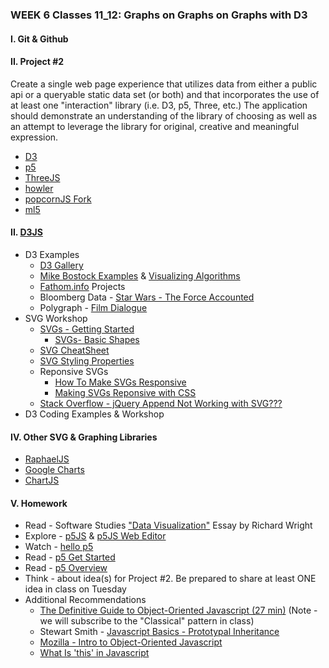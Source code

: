 ### WEEK 6 Classes 11_12: Graphs on Graphs on Graphs with D3

#### I. Git & Github 

#### II. Project #2
Create a single web page experience that utilizes data from either a public api or a queryable static data set (or both) and that incorporates the use of at least one "interaction" library (i.e. D3, p5, Three, etc.) The application should demonstrate an understanding of the library of choosing as well as an attempt to leverage the library for original, creative and meaningful expression.  
* [D3](https://d3js.org/)
* [p5](https://p5js.org/)
* [ThreeJS](https://threejs.org/)
* [howler](https://howlerjs.com/)
* [popcornJS Fork](https://github.com/menismu/popcorn-js)
* [ml5](https://ml5js.org/)

#### II. [D3JS](http://d3js.org/)
* D3 Examples  
	* [D3 Gallery](https://github.com/d3/d3/wiki/gallery)  
	* [Mike Bostock Examples](http://bost.ocks.org/mike/) & [Visualizing Algorithms](https://bost.ocks.org/mike/algorithms/)  
	* [Fathom.info](https://fathom.info/projects/) Projects  
	* Bloomberg Data - [Star Wars - The Force Accounted](http://www.bloomberg.com/graphics/2015-star-wars-the-force-accounted/)  
	* Polygraph - [Film Dialogue](http://polygraph.cool/films/)   
* SVG Workshop
	* [SVGs - Getting Started](https://developer.mozilla.org/en-US/docs/Web/SVG/Tutorial/Getting_Started)
		* [SVGs- Basic Shapes](https://developer.mozilla.org/en-US/docs/Web/SVG/Tutorial/Basic_Shapes)
	* [SVG CheatSheet](http://www.cheat-sheets.org/own/svg/index.xhtml)
	* [SVG Styling Properties](http://www.w3.org/TR/SVG/styling.html#SVGStylingProperties)
	* Reponsive SVGs  
		* [How To Make SVGs Responsive](https://css-tricks.com/scale-svg/)
		* [Making SVGs Reponsive with CSS](http://tympanus.net/codrops/2014/08/19/making-svgs-responsive-with-css/)
	* [Stack Overflow - jQuery Append Not Working with SVG???](http://stackoverflow.com/questions/3642035/jquerys-append-not-working-with-svg-element/7381068#7381068)
* D3 Coding Examples & Workshop  

#### IV. Other SVG & Graphing Libraries
* [RaphaelJS](http://raphaeljs.com/)
* [Google Charts](https://developers.google.com/chart/)
* [ChartJS](http://www.chartjs.org/)

#### V. Homework
* Read - Software Studies ["Data Visualization"](https://github.com/craigprotzel/Mashups/blob/master/_Readings/RichardWright_Data%20Visualization%20Essay%20in%20Software%20Studies%20by%20Matthew%20Fuller.pdf) Essay by Richard Wright
* Explore - [p5JS](http://p5js.org/) & [p5JS Web Editor](https://editor.p5js.org/)
* Watch - [hello p5](http://hello.p5js.org/)
* Read - [p5 Get Started](http://p5js.org/get-started/)	
* Read - [p5 Overview](https://github.com/processing/p5.js/wiki/p5.js-overview)
* Think - about idea(s) for Project #2. Be prepared to share at least ONE idea in class on Tuesday
* Additional Recommendations
  * [The Definitive Guide to Object-Oriented Javascript (27 min)](http://www.youtube.com/watch?v=PMfcsYzj-9M) (Note - we will subscribe to the "Classical" pattern in class)
  * Stewart Smith - [Javascript Basics - Prototypal Inheritance](http://stewd.io/javascript/05-1-inheritance.html)
  * [Mozilla - Intro to Object-Oriented Javascript](https://developer.mozilla.org/en-US/docs/Web/JavaScript/Introduction_to_Object-Oriented_JavaScript)
  * [What Is 'this' in Javascript](http://www.sitepoint.com/what-is-this-in-javascript/)
